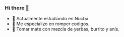 ### Hi there 👋

- 🔭 Actualmente estudiando en Nucba.
- 🌱 Me especializo en romper codigos.
- 👯 Tomar mate con mezcla de yerbas, burrito y anís.
